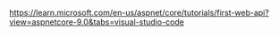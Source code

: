 https://learn.microsoft.com/en-us/aspnet/core/tutorials/first-web-api?view=aspnetcore-9.0&tabs=visual-studio-code
